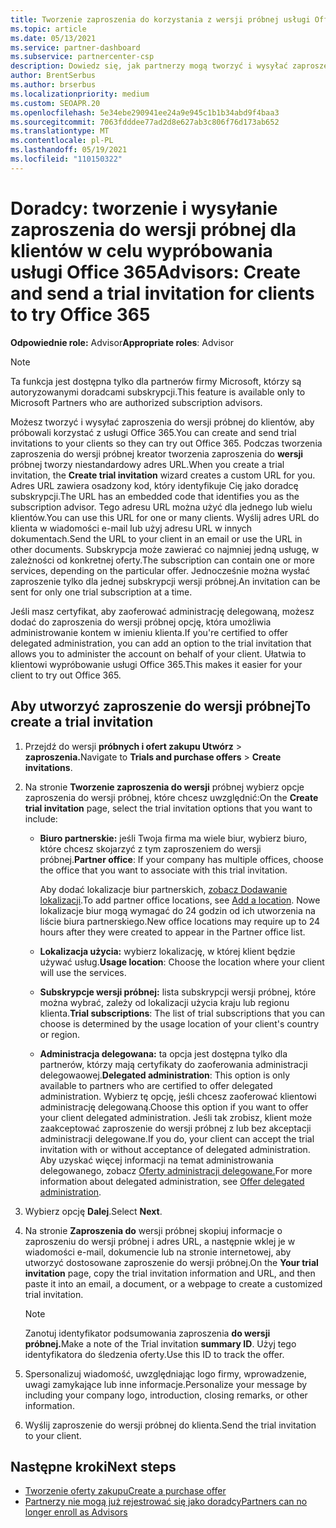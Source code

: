 ```yaml
---
title: Tworzenie zaproszenia do korzystania z wersji próbnej usługi Office 365
ms.topic: article
ms.date: 05/13/2021
ms.service: partner-dashboard
ms.subservice: partnercenter-csp
description: Dowiedz się, jak partnerzy mogą tworzyć i wysyłać zaproszenia do wersji próbnej dla swoich klientów, aby wypróbować usługę Office 365. Partnerzy są bardzo autoryzowani jako doradca subskrypcji.
author: BrentSerbus
ms.author: brserbus
ms.localizationpriority: medium
ms.custom: SEOAPR.20
ms.openlocfilehash: 5e34ebe290941ee24a9e945c1b1b34abd9f4baa3
ms.sourcegitcommit: 7063fdddee77ad2d8e627ab3c806f76d173ab652
ms.translationtype: MT
ms.contentlocale: pl-PL
ms.lasthandoff: 05/19/2021
ms.locfileid: "110150322"
---
```

# <a name="advisors-create-and-send-a-trial-invitation-for-clients-to-try-office-365"></a><span data-ttu-id="914c8-104">Doradcy: tworzenie i wysyłanie zaproszenia do wersji próbnej dla klientów w celu wypróbowania usługi Office 365</span><span class="sxs-lookup"><span data-stu-id="914c8-104">Advisors: Create and send a trial invitation for clients to try Office 365</span></span>


<span data-ttu-id="914c8-105">**Odpowiednie role:** Advisor</span><span class="sxs-lookup"><span data-stu-id="914c8-105">**Appropriate roles**: Advisor</span></span>

> [!NOTE]
> <span data-ttu-id="914c8-106">Ta funkcja jest dostępna tylko dla partnerów firmy Microsoft, którzy są autoryzowanymi doradcami subskrypcji.</span><span class="sxs-lookup"><span data-stu-id="914c8-106">This feature is available only to Microsoft Partners who are authorized subscription advisors.</span></span>

<span data-ttu-id="914c8-107">Możesz tworzyć i wysyłać zaproszenia do wersji próbnej do klientów, aby próbowali korzystać z usługi Office 365.</span><span class="sxs-lookup"><span data-stu-id="914c8-107">You can create and send trial invitations to your clients so they can try out Office 365.</span></span> <span data-ttu-id="914c8-108">Podczas tworzenia zaproszenia do wersji próbnej kreator tworzenia zaproszenia do **wersji** próbnej tworzy niestandardowy adres URL.</span><span class="sxs-lookup"><span data-stu-id="914c8-108">When you create a trial invitation, the **Create trial invitation** wizard creates a custom URL for you.</span></span> <span data-ttu-id="914c8-109">Adres URL zawiera osadzony kod, który identyfikuje Cię jako doradcę subskrypcji.</span><span class="sxs-lookup"><span data-stu-id="914c8-109">The URL has an embedded code that identifies you as the subscription advisor.</span></span> <span data-ttu-id="914c8-110">Tego adresu URL można użyć dla jednego lub wielu klientów.</span><span class="sxs-lookup"><span data-stu-id="914c8-110">You can use this URL for one or many clients.</span></span> <span data-ttu-id="914c8-111">Wyślij adres URL do klienta w wiadomości e-mail lub użyj adresu URL w innych dokumentach.</span><span class="sxs-lookup"><span data-stu-id="914c8-111">Send the URL to your client in an email or use the URL in other documents.</span></span> <span data-ttu-id="914c8-112">Subskrypcja może zawierać co najmniej jedną usługę, w zależności od konkretnej oferty.</span><span class="sxs-lookup"><span data-stu-id="914c8-112">The subscription can contain one or more services, depending on the particular offer.</span></span> <span data-ttu-id="914c8-113">Jednocześnie można wysłać zaproszenie tylko dla jednej subskrypcji wersji próbnej.</span><span class="sxs-lookup"><span data-stu-id="914c8-113">An invitation can be sent for only one trial subscription at a time.</span></span>

<span data-ttu-id="914c8-114">Jeśli masz certyfikat, aby zaoferować administrację delegowaną, możesz dodać do zaproszenia do wersji próbnej opcję, która umożliwia administrowanie kontem w imieniu klienta.</span><span class="sxs-lookup"><span data-stu-id="914c8-114">If you're certified to offer delegated administration, you can add an option to the trial invitation that allows you to administer the account on behalf of your client.</span></span> <span data-ttu-id="914c8-115">Ułatwia to klientowi wypróbowanie usługi Office 365.</span><span class="sxs-lookup"><span data-stu-id="914c8-115">This makes it easier for your client to try out Office 365.</span></span>

## <a name="to-create-a-trial-invitation"></a><span data-ttu-id="914c8-116">Aby utworzyć zaproszenie do wersji próbnej</span><span class="sxs-lookup"><span data-stu-id="914c8-116">To create a trial invitation</span></span>

1. <span data-ttu-id="914c8-117">Przejdź do wersji **próbnych i ofert zakupu Utwórz**  >  **zaproszenia.**</span><span class="sxs-lookup"><span data-stu-id="914c8-117">Navigate to **Trials and purchase offers** > **Create invitations**.</span></span>

2. <span data-ttu-id="914c8-118">Na stronie **Tworzenie zaproszenia do wersji** próbnej wybierz opcje zaproszenia do wersji próbnej, które chcesz uwzględnić:</span><span class="sxs-lookup"><span data-stu-id="914c8-118">On the **Create trial invitation** page, select the trial invitation options that you want to include:</span></span>

    - <span data-ttu-id="914c8-119">**Biuro partnerskie:** jeśli Twoja firma ma wiele biur, wybierz biuro, które chcesz skojarzyć z tym zaproszeniem do wersji próbnej.</span><span class="sxs-lookup"><span data-stu-id="914c8-119">**Partner office**: If your company has multiple offices, choose the office that you want to associate with this trial invitation.</span></span>

        <span data-ttu-id="914c8-120">Aby dodać lokalizacje biur partnerskich, [zobacz Dodawanie lokalizacji](manage-locations.md).</span><span class="sxs-lookup"><span data-stu-id="914c8-120">To add partner office locations, see [Add a location](manage-locations.md).</span></span> <span data-ttu-id="914c8-121">Nowe lokalizacje biur mogą wymagać do 24 godzin od ich utworzenia na liście biura partnerskiego.</span><span class="sxs-lookup"><span data-stu-id="914c8-121">New office locations may require up to 24 hours after they were created to appear in the Partner office list.</span></span>

    - <span data-ttu-id="914c8-122">**Lokalizacja użycia:** wybierz lokalizację, w której klient będzie używać usług.</span><span class="sxs-lookup"><span data-stu-id="914c8-122">**Usage location**: Choose the location where your client will use the services.</span></span>
    - <span data-ttu-id="914c8-123">**Subskrypcje wersji próbnej:** lista subskrypcji wersji próbnej, które można wybrać, zależy od lokalizacji użycia kraju lub regionu klienta.</span><span class="sxs-lookup"><span data-stu-id="914c8-123">**Trial subscriptions**: The list of trial subscriptions that you can choose is determined by the usage location of your client's country or region.</span></span>
    - <span data-ttu-id="914c8-124">**Administracja delegowana:** ta opcja jest dostępna tylko dla partnerów, którzy mają certyfikaty do zaoferowania administracji delegowaowej.</span><span class="sxs-lookup"><span data-stu-id="914c8-124">**Delegated administration**: This option is only available to partners who are certified to offer delegated administration.</span></span> <span data-ttu-id="914c8-125">Wybierz tę opcję, jeśli chcesz zaoferować klientowi administrację delegowaną.</span><span class="sxs-lookup"><span data-stu-id="914c8-125">Choose this option if you want to offer your client delegated administration.</span></span> <span data-ttu-id="914c8-126">Jeśli tak zrobisz, klient może zaakceptować zaproszenie do wersji próbnej z lub bez akceptacji administracji delegowane.</span><span class="sxs-lookup"><span data-stu-id="914c8-126">If you do, your client can accept the trial invitation with or without acceptance of delegated administration.</span></span> <span data-ttu-id="914c8-127">Aby uzyskać więcej informacji na temat administrowania delegowanego, zobacz [Oferty administracji delegowane.](customers-revoke-admin-privileges.md)</span><span class="sxs-lookup"><span data-stu-id="914c8-127">For more information about delegated administration, see [Offer delegated administration](customers-revoke-admin-privileges.md).</span></span>

3. <span data-ttu-id="914c8-128">Wybierz opcję **Dalej**.</span><span class="sxs-lookup"><span data-stu-id="914c8-128">Select **Next**.</span></span>

4. <span data-ttu-id="914c8-129">Na stronie **Zaproszenia do** wersji próbnej skopiuj informacje o zaproszeniu do wersji próbnej i adres URL, a następnie wklej je w wiadomości e-mail, dokumencie lub na stronie internetowej, aby utworzyć dostosowane zaproszenie do wersji próbnej.</span><span class="sxs-lookup"><span data-stu-id="914c8-129">On the **Your trial invitation** page, copy the trial invitation information and URL, and then paste it into an email, a document, or a webpage to create a customized trial invitation.</span></span>

    > [!NOTE]
    > <span data-ttu-id="914c8-130">Zanotuj identyfikator podsumowania zaproszenia **do wersji próbnej.**</span><span class="sxs-lookup"><span data-stu-id="914c8-130">Make a note of the Trial invitation **summary ID**.</span></span> <span data-ttu-id="914c8-131">Użyj tego identyfikatora do śledzenia oferty.</span><span class="sxs-lookup"><span data-stu-id="914c8-131">Use this ID to track the offer.</span></span>

5. <span data-ttu-id="914c8-132">Spersonalizuj wiadomość, uwzględniając logo firmy, wprowadzenie, uwagi zamykające lub inne informacje.</span><span class="sxs-lookup"><span data-stu-id="914c8-132">Personalize your message by including your company logo, introduction, closing remarks, or other information.</span></span>

6. <span data-ttu-id="914c8-133">Wyślij zaproszenie do wersji próbnej do klienta.</span><span class="sxs-lookup"><span data-stu-id="914c8-133">Send the trial invitation to your client.</span></span>

## <a name="next-steps"></a><span data-ttu-id="914c8-134">Następne kroki</span><span class="sxs-lookup"><span data-stu-id="914c8-134">Next steps</span></span>

- [<span data-ttu-id="914c8-135">Tworzenie oferty zakupu</span><span class="sxs-lookup"><span data-stu-id="914c8-135">Create a purchase offer</span></span>](advisor-create-a-purchase-offer.md)
- [<span data-ttu-id="914c8-136">Partnerzy nie mogą już rejestrować się jako doradcy</span><span class="sxs-lookup"><span data-stu-id="914c8-136">Partners can no longer enroll as Advisors</span></span>](advisors-no-csp.md)
